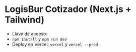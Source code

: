 # LogisBur Cotizador (Next.js + Tailwind)
- Llave de acceso: 
- `npm install` y `npm run dev`
- Deploy en Vercel: `vercel` y `vercel --prod`
